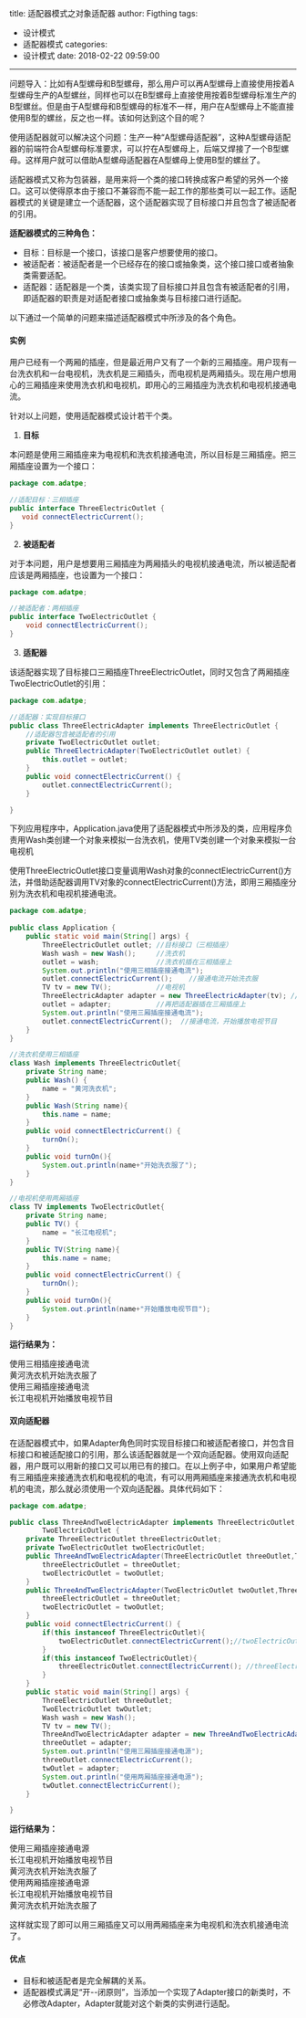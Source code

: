 title: 适配器模式之对象适配器
author: Figthing
tags:
  - 设计模式
  - 适配器模式
categories:
  - 设计模式
date: 2018-02-22 09:59:00
---
问题导入：比如有A型螺母和B型螺母，那么用户可以再A型螺母上直接使用按着A型螺母生产的A型螺丝，同样也可以在B型螺母上直接使用按着B型螺母标准生产的B型螺丝。但是由于A型螺母和B型螺母的标准不一样，用户在A型螺母上不能直接使用B型的螺丝，反之也一样。该如何达到这个目的呢？

使用适配器就可以解决这个问题：生产一种“A型螺母适配器”，这种A型螺母适配器的前端符合A型螺母标准要求，可以拧在A型螺母上，后端又焊接了一个B型螺母。这样用户就可以借助A型螺母适配器在A型螺母上使用B型的螺丝了。

适配器模式又称为包装器，是用来将一个类的接口转换成客户希望的另外一个接口。这可以使得原本由于接口不兼容而不能一起工作的那些类可以一起工作。适配器模式的关键是建立一个适配器，这个适配器实现了目标接口并且包含了被适配者的引用。

**适配器模式的三种角色：**
- 目标：目标是一个接口，该接口是客户想要使用的接口。
- 被适配者：被适配者是一个已经存在的接口或抽象类，这个接口接口或者抽象类需要适配。
- 适配器：适配器是一个类，该类实现了目标接口并且包含有被适配者的引用，即适配器的职责是对适配者接口或抽象类与目标接口进行适配。

以下通过一个简单的问题来描述适配器模式中所涉及的各个角色。

<!--more-->

#### 实例

用户已经有一个两厢的插座，但是最近用户又有了一个新的三厢插座。用户现有一台洗衣机和一台电视机，洗衣机是三厢插头，而电视机是两厢插头。现在用户想用心的三厢插座来使用洗衣机和电视机，即用心的三厢插座为洗衣机和电视机接通电流。
  
针对以上问题，使用适配器模式设计若干个类。

1. **目标**

 本问题是使用三厢插座来为电视机和洗衣机接通电流，所以目标是三厢插座。把三厢插座设置为一个接口：
  
 ```java
 package com.adatpe;

 //适配目标：三相插座
 public interface ThreeElectricOutlet {
 	void connectElectricCurrent();
 }
 ```

2. **被适配者**

 对于本问题，用户是想要用三厢插座为两厢插头的电视机接通电流，所以被适配者应该是两厢插座，也设置为一个接口：

 ```java
 package com.adatpe;

 //被适配者：两相插座
 public interface TwoElectricOutlet {
     void connectElectricCurrent();
 }
 ```

3. **适配器**

 该适配器实现了目标接口三厢插座ThreeElectricOutlet，同时又包含了两厢插座TwoElectricOutlet的引用：
  
 ```java
 package com.adatpe;

 //适配器：实现目标接口
 public class ThreeElectricAdapter implements ThreeElectricOutlet {
     //适配器包含被适配者的引用
     private TwoElectricOutlet outlet;
     public ThreeElectricAdapter(TwoElectricOutlet outlet) {
         this.outlet = outlet;
     }
     public void connectElectricCurrent() {
         outlet.connectElectricCurrent();
     }

 }
 ```

下列应用程序中，Application.java使用了适配器模式中所涉及的类，应用程序负责用Wash类创建一个对象来模拟一台洗衣机，使用TV类创建一个对象来模拟一台电视机

使用ThreeElectricOutlet接口变量调用Wash对象的connectElectricCurrent()方法，并借助适配器调用TV对象的connectElectricCurrent()方法，即用三厢插座分别为洗衣机和电视机接通电流。

```java
package com.adatpe; 
 
public class Application {
    public static void main(String[] args) {
        ThreeElectricOutlet outlet; //目标接口（三相插座）
        Wash wash = new Wash();     //洗衣机
        outlet = wash;              //洗衣机插在三相插座上
        System.out.println("使用三相插座接通电流");
        outlet.connectElectricCurrent();    //接通电流开始洗衣服
        TV tv = new TV();           //电视机
        ThreeElectricAdapter adapter = new ThreeElectricAdapter(tv); //把电视插在适配器上面
        outlet = adapter;           //再把适配器插在三厢插座上
        System.out.println("使用三厢插座接通电流");
        outlet.connectElectricCurrent();  //接通电流，开始播放电视节目
    }
}

//洗衣机使用三相插座
class Wash implements ThreeElectricOutlet{
    private String name;
    public Wash() {
        name = "黄河洗衣机";
    }
    public Wash(String name){
        this.name = name;
    }
    public void connectElectricCurrent() {
        turnOn();
    }
    public void turnOn(){
        System.out.println(name+"开始洗衣服了");
    }
}

//电视机使用两厢插座
class TV implements TwoElectricOutlet{
    private String name;
    public TV() {
        name = "长江电视机";
    }
    public TV(String name){
        this.name = name;
    }
    public void connectElectricCurrent() {
        turnOn();
    }
    public void turnOn(){
        System.out.println(name+"开始播放电视节目");
    }
}
```
 
**运行结果为：**

使用三相插座接通电流  
黄河洗衣机开始洗衣服了  
使用三厢插座接通电流  
长江电视机开始播放电视节目
  


#### 双向适配器

在适配器模式中，如果Adapter角色同时实现目标接口和被适配者接口，并包含目标接口和被适配接口的引用，那么该适配器就是一个双向适配器。使用双向适配器，用户既可以用新的接口又可以用已有的接口。在以上例子中，如果用户希望能有三厢插座来接通洗衣机和电视机的电流，有可以用两厢插座来接通洗衣机和电视机的电流，那么就必须使用一个双向适配器。具体代码如下：
  
  
```java
package com.adatpe;

public class ThreeAndTwoElectricAdapter implements ThreeElectricOutlet,
        TwoElectricOutlet {
    private ThreeElectricOutlet threeElectricOutlet;
    private TwoElectricOutlet twoElectricOutlet;
    public ThreeAndTwoElectricAdapter(ThreeElectricOutlet threeOutlet,TwoElectricOutlet twoOutlet) {
        threeElectricOutlet = threeOutlet;
        twoElectricOutlet = twoOutlet;
    }
    public ThreeAndTwoElectricAdapter(TwoElectricOutlet twoOutlet,ThreeElectricOutlet threeOutlet){
        threeElectricOutlet = threeOutlet;
        twoElectricOutlet = twoOutlet;
    }
    public void connectElectricCurrent() {
        if(this instanceof ThreeElectricOutlet){
            twoElectricOutlet.connectElectricCurrent();//twoElectricOutlet是被适配的接口
        }
        if(this instanceof TwoElectricOutlet){
            threeElectricOutlet.connectElectricCurrent(); //threeElectricOutlet是被适配的接口
        }
    }
    public static void main(String[] args) {
        ThreeElectricOutlet threeOutlet;
        TwoElectricOutlet twOutlet;
        Wash wash = new Wash();
        TV tv = new TV();
        ThreeAndTwoElectricAdapter adapter = new ThreeAndTwoElectricAdapter(wash,tv);
        threeOutlet = adapter;
        System.out.println("使用三厢插座接通电源");
        threeOutlet.connectElectricCurrent();
        twOutlet = adapter;
        System.out.println("使用两厢插座接通电源");
        twOutlet.connectElectricCurrent();
    }

}
```

**运行结果为：**

使用三厢插座接通电源  
长江电视机开始播放电视节目  
黄河洗衣机开始洗衣服了  
使用两厢插座接通电源  
长江电视机开始播放电视节目  
黄河洗衣机开始洗衣服了  

这样就实现了即可以用三厢插座又可以用两厢插座来为电视机和洗衣机接通电流了。


#### 优点
- 目标和被适配者是完全解耦的关系。
- 适配器模式满足“开--闭原则”，当添加一个实现了Adapter接口的新类时，不必修改Adapter，Adapter就能对这个新类的实例进行适配。